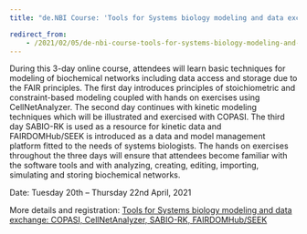 ```yaml
---
title: "de.NBI Course: 'Tools for Systems biology modeling and data exchange: COPASI, CellNetAnalyzer, SABIO-RK, FAIRDOMHub/SEEK'"

redirect_from:
    - /2021/02/05/de-nbi-course-tools-for-systems-biology-modeling-and-data-exchange-copasi-cellnetanalyzer-sabio-rk-fairdomhub-seek-2/
---
```


During this 3-day online course, attendees will learn basic techniques for modeling of biochemical networks including data access and storage due to the FAIR principles. The first day introduces principles of stoichiometric and constraint-based modeling coupled with hands on exercises using CellNetAnalyzer. The second day continues with kinetic modeling techniques which will be illustrated and exercised with COPASI. The third day SABIO-RK is used as a resource for kinetic data and FAIRDOMHub/SEEK is introduced as a data and model management platform fitted to the needs of systems biologists. The hands on exercises throughout the three days will ensure that attendees become familiar with the software tools and with analyzing, creating, editing, importing, simulating and storing biochemical networks.

Date: Tuesday 20th – Thursday 22nd April, 2021

More details and registration: [Tools for Systems biology modeling and data exchange: COPASI, CellNetAnalyzer, SABIO-RK, FAIRDOMHub/SEEK](https://www.denbi.de/training/1155-tools-for-systems-biology-modeling-and-data-exchange-copasi-cellnetanalyzer-sabio-rk-fairdomhub-seek-2021)